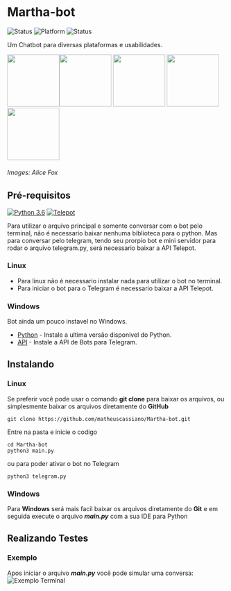 # Martha-bot
![Status](https://img.shields.io/badge/status-development-succes.svg)
![Platform](https://img.shields.io/badge/platform-linux%20|%20windows-lightgrey.svg)
![Status](https://img.shields.io/badge/windows-unstable-critical.svg)

Um Chatbot para diversas plataformas e usabilidades.

<img src="https://github.com/matheuscassiano9/Martha-bot/blob/master/imagens/Stickers/Alice%20Fox/1.png" width=120/><img src="https://github.com/matheuscassiano9/Martha-bot/blob/master/imagens/Stickers/Alice%20Fox/10.png" width=120/>
<img src="https://github.com/matheuscassiano9/Martha-bot/blob/master/imagens/Stickers/Alice%20Fox/11.png" width=120/>
<img src="https://github.com/matheuscassiano9/Martha-bot/blob/master/imagens/Stickers/Alice%20Fox/12.png" width=120/>
<img src="https://github.com/matheuscassiano9/Martha-bot/blob/master/imagens/Stickers/Alice%20Fox/13.png" width=120/><h6>Images: Alice Fox</h6>

## Pré-requisitos
[![Python 3.6](https://img.shields.io/badge/python-3.6-blue.svg)](https://www.python.org/downloads/release/python-360/)
[![Telepot](https://img.shields.io/badge/telepot-12.7-blue.svg)](https://pypi.org/project/telepot/)

Para utilizar o arquivo principal e somente conversar com o bot  pelo terminal, não é necessario baixar nenhuma biblioteca para o python. Mas para conversar pelo telegram, tendo seu prorpio bot e mini servidor para rodar o arquivo telegram.py, será necessario baixar a API Telepot.
### Linux
* Para linux não é necessario instalar nada para utilizar o bot no terminal.
* Para iniciar o bot para o Telegram é necessario baixar a API Telepot.

### Windows
Bot ainda um pouco instavel no Windows.
* [Python](https://www.python.org/downloads/release/python-372/) - Instale a ultima versão disponivel do Python.
* [API](https://pypi.org/project/telepot/) - Instale a API de Bots para Telegram.

## Instalando
### Linux
Se preferir você pode usar o comando **git clone** para baixar os arquivos, ou simplesmente baixar os arquivos diretamente do **GitHub**

```
git clone https://github.com/matheuscassiano/Martha-bot.git
```

Entre na pasta e inicie o codigo

```
cd Martha-bot
python3 main.py
```
ou para poder ativar o bot no Telegram
```
python3 telegram.py
```
### Windows
Para **Windows** será mais facil baixar os arquivos diretamente do **Git** e em seguida execute o arquivo **_main.py_** com a sua IDE para Python

## Realizando Testes
### Exemplo

Apos iniciar o arquivo **_main.py_** você pode simular uma conversa:
![Exemplo Terminal](https://user-images.githubusercontent.com/42722140/52890589-4f64af80-3164-11e9-89a8-e97b3554f7d4.png)
